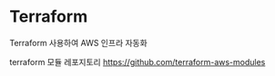 # Terraform
Terraform 사용하여 AWS 인프라 자동화 








terraform 모듈 레포지토리
https://github.com/terraform-aws-modules 
